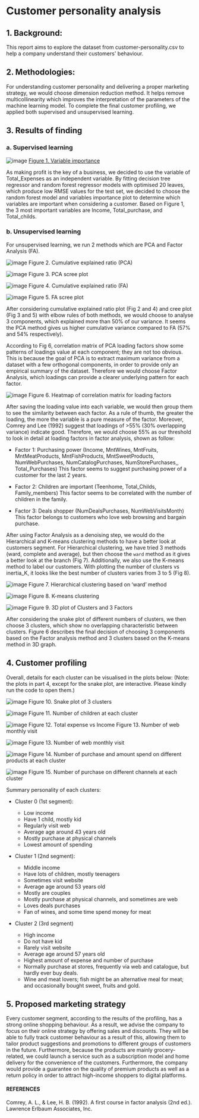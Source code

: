 # Customer personality analysis
## 1. Background: 
This report aims to explore the dataset from customer-personality.csv to help a company understand their customers' behaviour.

## 2. Methodologies: 
For understanding customer personality and delivering a proper marketing strategy, we would choose dimension reduction method. It helps remove multicollinearity which improves the interpretation of the parameters of the machine learning model. To complete the final customer profiling, we applied both supervised and unsupervised learning.

## 3. Results of finding
### a. Supervised learning

![image](https://user-images.githubusercontent.com/92025453/166337013-c94bf782-fb23-43aa-acd1-a9f4c15bc423.png)
[Figure 1. Variable importance]()

As making profit is the key of a business, we decided to use the variable of Total_Expenses as an independent variable. By fitting decision tree regressor and random forest regressor models with optimised 20 leaves, which produce low RMSE values for the test set, we decided to choose the random forest model and variables importance plot to determine which variables are important when considering a customer. Based on Figure 1, the 3 most important variables are Income, Total_purchase, and Total_childs. 

### b. Unsupervised learning
For unsupervised learning, we run 2 methods which are PCA and Factor Analysis (FA). 

![image](https://user-images.githubusercontent.com/92025453/166337089-5a001b14-59a5-4a19-903d-6e43ab376803.png)
Figure 2. Cumulative explained ratio (PCA)	

![image](https://user-images.githubusercontent.com/92025453/166337141-c014748f-821b-4b80-a55a-5c7d2359a4c1.png)
Figure 3. PCA scree plot

![image](https://user-images.githubusercontent.com/92025453/166337200-67372c33-8923-427d-8eaa-c108fba7a186.png)
Figure 4. Cumulative explained ratio (FA)	

![image](https://user-images.githubusercontent.com/92025453/166337212-14cf0c8d-7287-4a66-ad08-854bd9c0cae2.png)
Figure 5. FA scree plot

After considering cumulative explained ratio plot (Fig 2 and 4) and cree plot (Fig 3 and 5) with elbow rules of both methods, we would choose to analyse 3 components, which explained more than 50% of our variance. It seems the PCA method gives us higher cumulative variance compared to FA (57% and 54% respectively). 

According to Fig 6, correlation matrix of PCA loading factors show some patterns of loadings value at each component; they are not too obvious. This is because the goal of PCA is to extract maximum variance from a dataset with a few orthogonal components, in order to provide only an empirical summary of the dataset. Therefore we would choose Factor Analysis, which loadings can provide a clearer underlying pattern for each factor.

![image](https://user-images.githubusercontent.com/92025453/166337442-cbac5872-0286-42f9-9c98-ab48fe3ac957.png)
Figure 6. Heatmap of correlation matrix for loading factors

After saving the loading value into each variable, we would then group them to see the similarity between each factor. As a rule of thumb, the greater the loading, the more the variable is a pure measure of the factor. Moreover, Comrey and Lee (1992) suggest that loadings of >55% (30% overlapping variance) indicate good. Therefore, we would choose 55% as our threshold to look in detail at loading factors in factor analysis, shown as follow:

- Factor 1: Purchasing power (Income, MntWines, MntFruits, MntMeatProducts, MntFishProducts, MntSweetProducts, NumWebPurchases, NumCatalogPurchases, NumStorePurchases,, Total_Purchases) This factor seems to suggest purchasing power of a customer for the last 2 years.

- Factor 2: Children are important (Teenhome, Total_Childs, Family_members) This factor seems to be correlated with the number of children in the family.

- Factor 3: Deals shopper (NumDealsPurchases, NumWebVisitsMonth) This factor belongs to customers who love web browsing and bargain purchase.

After using Factor Analysis as a denoising step, we would do the Hierarchical and K-means clustering methods to have a better look at customers segment. For Hierarchical clustering, we have tried 3 methods (ward, complete and average), but then choose the `ward` method as it gives a better look at the branch (Fig 7). Additionally, we also use the K-means method to label our customers. With plotting the number of clusters vs inertia_K, it looks like the best number of clusters varies from 3 to 5 (Fig 8).

![image](https://user-images.githubusercontent.com/92025453/166338798-6b280456-e6ff-4e80-8573-ae62643eb1ba.png)
Figure 7. Hierarchical clustering based on ‘ward’ method

![image](https://user-images.githubusercontent.com/92025453/166337860-98f00f08-e2c7-4df3-9c1a-21a91de97366.png)
Figure 8. K-means clustering 			

![image](https://user-images.githubusercontent.com/92025453/166337886-471d3910-398f-4ab5-ab84-ef9b3914e6ad.png)
Figure 9. 3D plot of Clusters and 3 Factors

After considering the snake plot of different numbers of clusters, we then choose 3 clusters, which show no overlapping characteristic between clusters. Figure 6 describes the final decision of choosing 3 components based on the Factor analysis method and 3 clusters based on the K-means method in 3D graph. 

## 4. Customer profiling
Overall, details for each cluster can be visualised in the plots below:
(Note: the plots in part 4, except for the snake plot, are interactive. Please kindly run the code to open them.)

![image](https://user-images.githubusercontent.com/92025453/166338673-9ca29934-db1f-4e52-8832-3954dac8c5ff.png)
Figure 10. Snake plot of 3 clusters

![image](https://user-images.githubusercontent.com/92025453/166337970-bb2ee80c-39a8-4d13-abb5-d86a26ef4383.png)
Figure 11. Number of children at each cluster

![image](https://user-images.githubusercontent.com/92025453/166337979-3b431972-5f9f-4e93-a717-1ecf320e6ba7.png)
Figure 12. Total expense vs Income	Figure 13. Number of web monthly visit
 
![image](https://user-images.githubusercontent.com/92025453/166337999-d13d67eb-9283-43f2-9355-abb7c0caccc5.png)
Figure 13. Number of web monthly visit

![image](https://user-images.githubusercontent.com/92025453/166338035-17165273-7594-46f8-a642-a16b0c49e65c.png)
Figure 14. Number of purchase and amount spend on different products at each cluster

![image](https://user-images.githubusercontent.com/92025453/166338060-82aad265-57f8-4994-ab5a-3a2b0c3de352.png)
Figure 15. Number of purchase on different channels at each cluster

Summary personality of each clusters:
- Cluster 0 (1st segment):
  + Low income
  + Have 1 child, mostly kid
  + Regularly visit web
  + Average age around 43 years old
  + Mostly purchase at physical channels 
  + Lowest amount of spending

- Cluster 1 (2nd segment):
  + Middle income
  + Have lots of children, mostly teenagers
  + Sometimes visit website
  + Average age around 53 years old
  + Mostly are couples
  + Mostly purchase at physical channels, and sometimes are web
  + Loves deals purchases
  + Fan of wines, and some time spend money for meat

- Cluster 2 (3rd segment)
  + High income
  + Do not have kid
  + Rarely visit website
  + Average age around 57 years old
  + Highest amount of expense and number of purchase
  + Normally purchase at stores, frequently via web and catalogue, but hardly ever buy deals.
  + Wine and meat lovers; fish might be an alternative meal for meat; and occasionally bought sweet, fruits and gold.


## 5. Proposed marketing strategy
Every customer segment, according to the results of the profiling, has a strong online shopping behaviour. As a result, we advise the company to focus on their online strategy by offering sales and discounts. They will be able to fully track customer behaviour as a result of this, allowing them to tailor product suggestions and promotions to different groups of customers in the future. Furthermore, because the products are mainly grocery-related, we could launch a service such as a subscription model and home delivery for the convenience of the customers. Furthermore, the company would provide a guarantee on the quality of premium products as well as a return policy in order to attract high-income shoppers to digital platforms. 

#### REFERENCES
Comrey, A. L., & Lee, H. B. (1992). A first course in factor analysis (2nd ed.). Lawrence Erlbaum Associates, Inc.




